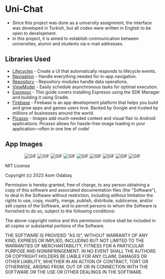# Uni-Chat

* Since this project was done as a university assignment, the interface was developed in Turkish, but all codes were written in English to be open to development. 
* In this project, it is aimed to establish communication between universities, alumni and students via e-mail addresses.

Libraries Used
--------------
  * [Lifecycles][12] - Create a UI that automatically responds to lifecycle events.
  * [Navigation][14] - Handle everything needed for in-app navigation.
  * [Repository][18] - Repository modules handle data operations.
  * [ViewModel][17] - Easily schedule asynchronous tasks for optimal execution.
  * [Espresso][90] - This guide covers installing Espresso using the SDK Manager and building it using Gradle.
  * [Firebase][91] - Firebase is an app development platform that helps you build and grow apps and games users love. Backed by Google and trusted by millions of businesses around the world.
  * [Picasso][10] - Images add much-needed context and visual flair to Android applications. Picasso allows for hassle-free image loading in your application—often in one line of code!
  
App Images
--------------
<p align="center">
  <img src="https://user-images.githubusercontent.com/71982171/173624956-e9791c0a-71f4-4955-bacb-b37b2116450d.png" alt="GIF" />
  <img src="https://user-images.githubusercontent.com/71982171/173624968-a50c474a-c1af-4763-9095-ffa51bb76dc2.png" alt="GIF" />
  <img src="https://user-images.githubusercontent.com/71982171/173624962-a8281325-62b6-423b-9e71-e35342d30b3b.png" alt="GIF" />
  <img src="https://user-images.githubusercontent.com/71982171/173624960-3cc6073c-237b-42d0-95f4-ef95784d3fd4.png" alt="GIF" />
  <img src="https://user-images.githubusercontent.com/71982171/173624939-31eae481-0675-4f45-b760-5ad4a9c60af4.png" alt="GIF" />
  <img src="https://user-images.githubusercontent.com/71982171/173624944-fb496e94-7db8-4146-af9b-b290fbb2ae0f.png" alt="GIF" />
  <img src="https://user-images.githubusercontent.com/71982171/173624947-e4541dd7-1774-4726-a9bc-0b30bd45db74.png" alt="GIF" />
  <img src="https://user-images.githubusercontent.com/71982171/173624948-e582c46b-ef1b-4491-9610-0b41808a66d5.png" alt="GIF" />
  <img src="https://user-images.githubusercontent.com/71982171/173624953-4df49253-47b6-460a-a748-58eb28bdbfa8.png" alt="GIF" />
</p>

MIT License

Copyright (c) 2023 Asım Odabaş

Permission is hereby granted, free of charge, to any person obtaining a copy
of this software and associated documentation files (the "Software"), to deal
in the Software without restriction, including without limitation the rights
to use, copy, modify, merge, publish, distribute, sublicense, and/or sell
copies of the Software, and to permit persons to whom the Software is
furnished to do so, subject to the following conditions:

The above copyright notice and this permission notice shall be included in all
copies or substantial portions of the Software.

THE SOFTWARE IS PROVIDED "AS IS", WITHOUT WARRANTY OF ANY KIND, EXPRESS OR
IMPLIED, INCLUDING BUT NOT LIMITED TO THE WARRANTIES OF MERCHANTABILITY,
FITNESS FOR A PARTICULAR PURPOSE AND NONINFRINGEMENT. IN NO EVENT SHALL THE
AUTHORS OR COPYRIGHT HOLDERS BE LIABLE FOR ANY CLAIM, DAMAGES OR OTHER
LIABILITY, WHETHER IN AN ACTION OF CONTRACT, TORT OR OTHERWISE, ARISING FROM,
OUT OF OR IN CONNECTION WITH THE SOFTWARE OR THE USE OR OTHER DEALINGS IN THE
SOFTWARE.

[10]: https://square.github.io/picasso/
[12]: https://developer.android.com/jetpack/compose/lifecycle
[14]: https://developer.android.com/jetpack/compose/navigation
[17]: https://developer.android.com/jetpack/compose/state#viewmodel-state
[18]: https://developer.android.com/jetpack/guide#fetch-data
[90]: https://developer.android.com/training/testing/espresso/setup
[91]: https://firebase.google.com/docs/android/setup
